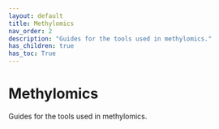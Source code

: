```yaml
---
layout: default
title: Methylomics
nav_order: 2
description: "Guides for the tools used in methylomics."
has_children: true
has_toc: True
---
```


# Methylomics

Guides for the tools used in methylomics.
